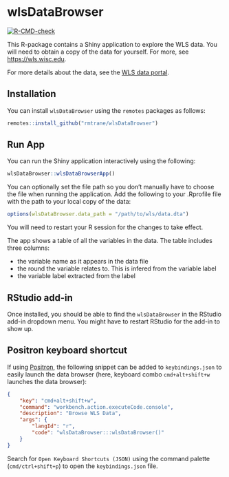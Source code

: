 

<!-- README.md is generated from README.Rmd. Please edit that file -->

# wlsDataBrowser

<!-- badges: start -->

[![R-CMD-check](https://github.com/rmtrane/wlsDataBrowser/actions/workflows/R-CMD-check.yaml/badge.svg)](https://github.com/rmtrane/wlsDataBrowser/actions/workflows/R-CMD-check.yaml)
<!-- badges: end -->

This R-package contains a Shiny application to explore the WLS data. You
will need to obtain a copy of the data for yourself. For more, see
https://wls.wisc.edu.

For more details about the data, see the [WLS data
portal](https://wls.portal.ssc.wisc.edu).

## Installation

You can install `wlsDataBrowser` using the `remotes` packages as
follows:

``` r
remotes::install_github("rmtrane/wlsDataBrowser")
```

## Run App

You can run the Shiny application interactively using the following:

``` r
wlsDataBrowser::wlsDataBrowserApp()
```

You can optionally set the file path so you don’t manually have to
choose the file when running the application. Add the following to your
.Rprofile file with the path to your local copy of the data:

``` r
options(wlsDataBrowser.data_path = "/path/to/wls/data.dta")
```

You will need to restart your R session for the changes to take effect.

The app shows a table of all the variables in the data. The table
includes three columns:

- the variable name as it appears in the data file
- the round the variable relates to. This is infered from the variable
  label
- the variable label extracted from the label

## RStudio add-in

Once installed, you should be able to find the `wlsDataBrowser` in the
RStudio add-in dropdown menu. You might have to restart RStudio for the
add-in to show up.

## Positron keyboard shortcut

If using [Positron](https://positron.posit.co), the following snippet
can be added to `keybindings.json` to easily launch the data browser
(here, keyboard combo `cmd+alt+shift+w` launches the data browser):

``` json
{
    "key": "cmd+alt+shift+w",
    "command": "workbench.action.executeCode.console",
    "description": "Browse WLS Data",
    "args": {
        "langId": "r",
        "code": "wlsDataBrowser:::wlsDataBrowser()"
    }
}
```

Search for `Open Keyboard Shortcuts (JSON)` using the command palette
(`cmd/ctrl+shift+p`) to open the `keybindings.json` file.

